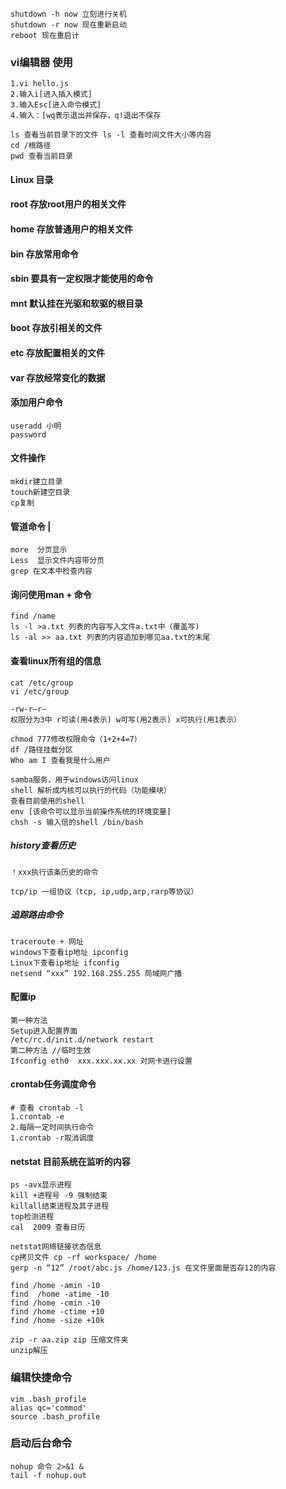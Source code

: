``````
shutdown -h now 立刻进行关机  
shutdown -r now 现在重新启动  
reboot 现在重启计
``````

### vi编辑器 使用  
``````
1.vi hello.js  
2.输入i[进入插入模式]  
3.输入Esc[进入命令模式]    
4.输入：[wq表示退出并保存，q!退出不保存  

ls 查看当前目录下的文件 ls -l 查看时间文件大小等内容  
cd /根路径  
pwd 查看当前目录 
``````
  
 

#### Linux 目录  
#### root 存放root用户的相关文件  
#### home 存放普通用户的相关文件  
#### bin 存放常用命令  
#### sbin 要具有一定权限才能使用的命令  
#### mnt 默认挂在光驱和软驱的根目录  
#### boot 存放引相关的文件  
#### etc 存放配置相关的文件  
#### var 存放经常变化的数据  
 
#### 添加用户命令  
``````
useradd 小明  
password  
``````
#### 文件操作  
``````
mkdir建立目录  
touch新建空目录  
cp复制  
``````
#### 管道命令 |
``````
more  分页显示  
Less  显示文件内容带分页  
grep 在文本中检查内容 
``````

#### 询问使用man + 命令  
``````
find /name  
ls -l >a.txt 列表的内容写入文件a.txt中（覆盖写)  
ls -al >> aa.txt 列表的内容追加到哪见aa.txt的末尾  
``````

#### 查看linux所有组的信息  
``````
cat /etc/group  
vi /etc/group 
``````

``````
-rw-r—r—  
权限分为3中 r可读(用4表示) w可写(用2表示) x可执行(用1表示）  
``````

``````
chmod 777修改权限命令（1+2+4=7）  
df /路径挂载分区  
Who am I 查看我是什么用户 
``````

``````
samba服务，用于windows访问linux  
shell 解析成内核可以执行的代码（功能模块）  
查看目前使用的shell  
env [该命令可以显示当前操作系统的环境变量]  
chsh -s 输入信的shell /bin/bash   
``````

##### history查看历史  
``````
！xxx执行该条历史的命令  

tcp/ip 一组协议（tcp, ip,udp,arp,rarp等协议）  
``````

##### 追踪路由命令  
``````
traceroute + 网址  
windows下查看ip地址 ipconfig  
Linux下查看ip地址 ifconfig  
netsend “xxx” 192.168.255.255 局域网广播  
``````

#### 配置ip  
``````
第一种方法  
Setup进入配置界面  
/etc/rc.d/init.d/network restart   
第二种方法 //临时生效  
Ifconfig eth0  xxx.xxx.xx.xx 对网卡进行设置  
``````

#### crontab任务调度命令  
``````
# 查看 crontab -l 
1.crontab -e  
2.每隔一定时间执行命令  
1.crontab -r取消调度  
``````

#### netstat 目前系统在监听的内容  
``````
ps -avx显示进程  
kill +进程号 -9 强制结束  
killall结束进程及其子进程   
top检测进程  
cal  2009 查看日历
``````

``````
netstat网络链接状态信息  
cp拷贝文件 cp -rf workspace/ /home  
gerp -n “12” /root/abc.js /home/123.js 在文件里面是否存12的内容  
``````

``````
find /home -amin -10  
find  /home -atime -10  
find /home -cmin -10  
find /home -ctime +10  
find /home -size +10k  
``````

``````
zip -r aa.zip zip 压缩文件夹  
unzip解压  
``````

### 编辑快捷命令    
``````
vim .bash_profile
alias qc='commod'
source .bash_profile
``````
### 启动后台命令
``````
nohup 命令 2>&1 &
tail -f nohup.out
``````

